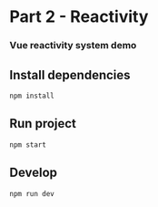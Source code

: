 # Part 2 - Reactivity

### Vue reactivity system demo

## Install dependencies

```shell
npm install
```

## Run project

```shell
npm start
```

## Develop

```shell
npm run dev
```
